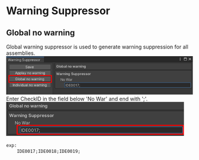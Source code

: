 ﻿# Warning Suppressor
## Global no warning
Global warning suppressor is used to generate warning suppression for all assemblies.<br/>
![](Documentation~/Image/UseGlobalNoWar.png)<br/>
Enter CheckID in the field below 'No War' and end with ';'.<br/>
![](Documentation~/Image/UseGlobalNoWar2.png)<br/>
```
exp:
	IDE0017;IDE0018;IDE0019;
```
